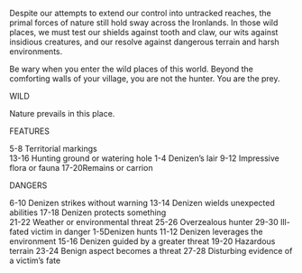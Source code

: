 Despite our attempts to extend our control into untracked reaches, the primal forces of nature still hold sway across the Ironlands. In those wild places, we must test our shields against tooth and claw, our wits against insidious creatures, and our resolve against dangerous terrain and harsh environments.

Be wary when you enter the wild places of this world. Beyond the comforting walls of your village, you are not the hunter. You are the prey.


WILD

Nature prevails in this place.

FEATURES

5-8 Territorial markings  
13-16 Hunting ground or watering hole
1-4 Denizen’s lair
9-12 Impressive flora or fauna
17-20Remains or carrion


DANGERS

6-10 Denizen strikes without warning 
13-14 Denizen wields unexpected abilities
17-18 Denizen protects something  
21-22 Weather or environmental threat
25-26 Overzealous hunter
29-30 Ill-fated victim in danger
1-5Denizen hunts
11-12 Denizen leverages the environment
15-16 Denizen guided by a greater threat
19-20 Hazardous terrain
23-24 Benign aspect becomes a threat
27-28 Disturbing evidence of a victim’s fate

